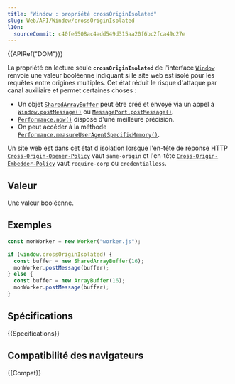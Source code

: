 ```yaml
---
title: "Window : propriété crossOriginIsolated"
slug: Web/API/Window/crossOriginIsolated
l10n:
  sourceCommit: c40fe6508ac4add549d315aa20f6bc2fca49c27e
---
```


{{APIRef("DOM")}}

La propriété en lecture seule **`crossOriginIsolated`** de l'interface [`Window`](/fr/docs/Web/API/Window) renvoie une valeur booléenne indiquant si le site web est isolé pour les requêtes entre origines multiples. Cet état réduit le risque d'attaque par canal auxiliaire et permet certaines choses&nbsp;:

- Un objet [`SharedArrayBuffer`](/fr/docs/Web/JavaScript/Reference/Global_Objects/SharedArrayBuffer) peut être créé et envoyé via un appel à [`Window.postMessage()`](/fr/docs/Web/API/Window/postMessage) ou [`MessagePort.postMessage()`](/fr/docs/Web/API/MessagePort/postMessage).
- [`Performance.now()`](/fr/docs/Web/API/Performance/now) dispose d'une meilleure précision.
- On peut accéder à la méthode [`Performance.measureUserAgentSpecificMemory()`](/fr/docs/Web/API/Performance/measureUserAgentSpecificMemory).

Un site web est dans cet état d'isolation lorsque l'en-tête de réponse HTTP [`Cross-Origin-Opener-Policy`](/fr/docs/Web/HTTP/Headers/Cross-Origin-Opener-Policy) vaut `same-origin` et l'en-tête [`Cross-Origin-Embedder-Policy`](/fr/docs/Web/HTTP/Headers/Cross-Origin-Embedder-Policy) vaut `require-corp` ou `credentialless`.

## Valeur

Une valeur booléenne.

## Exemples

```js
const monWorker = new Worker("worker.js");

if (window.crossOriginIsolated) {
  const buffer = new SharedArrayBuffer(16);
  monWorker.postMessage(buffer);
} else {
  const buffer = new ArrayBuffer(16);
  monWorker.postMessage(buffer);
}
```

## Spécifications

{{Specifications}}

## Compatibilité des navigateurs

{{Compat}}
